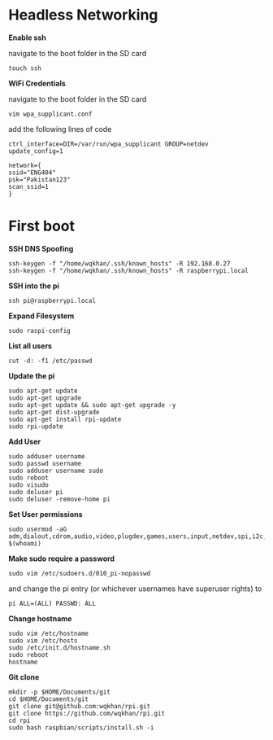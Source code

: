 # Headless Networking


**Enable ssh**

navigate to the boot folder in the SD card

    touch ssh

**WiFi Credentials**

navigate to the boot folder in the SD card

    vim wpa_supplicant.conf

add the following lines of code

```
ctrl_interface=DIR=/var/run/wpa_supplicant GROUP=netdev
update_config=1

network={
ssid="ENG404"
psk="Pakistan123"
scan_ssid=1
}
```

# First boot

**SSH DNS Spoofing**

    ssh-keygen -f "/home/wqkhan/.ssh/known_hosts" -R 192.168.0.27
    ssh-keygen -f "/home/wqkhan/.ssh/known_hosts" -R raspberrypi.local

**SSH into the pi**

    ssh pi@raspberrypi.local

**Expand Filesystem**

    sudo raspi-config

**List all users**

    cut -d: -f1 /etc/passwd

**Update the pi**

    sudo apt-get update
    sudo apt-get upgrade
    sudo apt-get update && sudo apt-get upgrade -y
    sudo apt-get dist-upgrade
    sudo apt-get install rpi-update
    sudo rpi-update

**Add User**

    sudo adduser username
    sudo passwd username
    sudo adduser username sudo
    sudo reboot
    sudo visudo
    sudo deluser pi
    sudo deluser -remove-home pi

**Set User permissions**

    sudo usermod -aG adm,dialout,cdrom,audio,video,plugdev,games,users,input,netdev,spi,i2c,gpio $(whoami)

**Make sudo require a password**

    sudo vim /etc/sudoers.d/010_pi-nopasswd

and change the pi entry (or whichever usernames have superuser rights) to

    pi ALL=(ALL) PASSWD: ALL

**Change hostname**

    sudo vim /etc/hostname
    sudo vim /etc/hosts
    sudo /etc/init.d/hostname.sh
    sudo reboot
    hostname

**Git clone**

    mkdir -p $HOME/Documents/git
    cd $HOME/Documents/git
    git clone git@github.com:wqkhan/rpi.git
    git clone https://github.com/wqkhan/rpi.git
    cd rpi
    sudo bash raspbian/scripts/install.sh -i